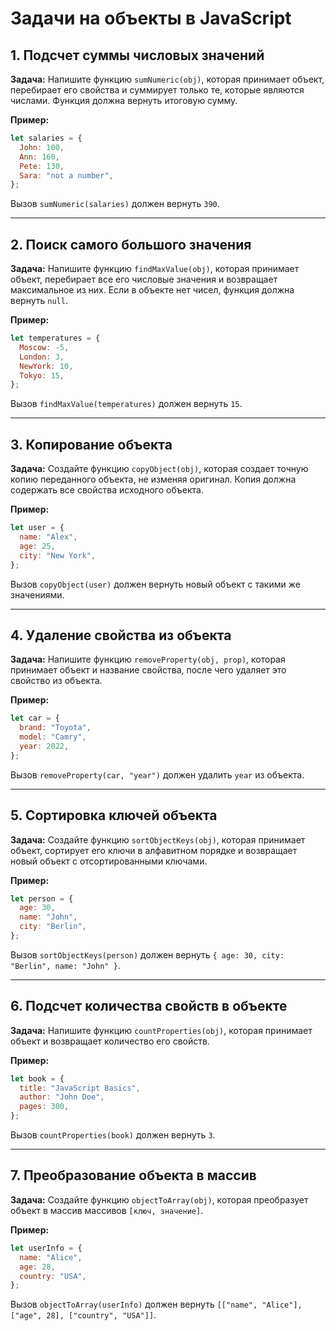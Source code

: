 # Задачи на объекты в JavaScript

## 1. Подсчет суммы числовых значений

**Задача:** Напишите функцию `sumNumeric(obj)`, которая принимает объект, перебирает его свойства и суммирует только те, которые являются числами. Функция должна вернуть итоговую сумму.

**Пример:**

```js
let salaries = {
  John: 100,
  Ann: 160,
  Pete: 130,
  Sara: "not a number",
};
```

Вызов `sumNumeric(salaries)` должен вернуть `390`.

---

## 2. Поиск самого большого значения

**Задача:** Напишите функцию `findMaxValue(obj)`, которая принимает объект, перебирает все его числовые значения и возвращает максимальное из них. Если в объекте нет чисел, функция должна вернуть `null`.

**Пример:**

```js
let temperatures = {
  Moscow: -5,
  London: 3,
  NewYork: 10,
  Tokyo: 15,
};
```

Вызов `findMaxValue(temperatures)` должен вернуть `15`.

---

## 3. Копирование объекта

**Задача:** Создайте функцию `copyObject(obj)`, которая создает точную копию переданного объекта, не изменяя оригинал. Копия должна содержать все свойства исходного объекта.

**Пример:**

```js
let user = {
  name: "Alex",
  age: 25,
  city: "New York",
};
```

Вызов `copyObject(user)` должен вернуть новый объект с такими же значениями.

---

## 4. Удаление свойства из объекта

**Задача:** Напишите функцию `removeProperty(obj, prop)`, которая принимает объект и название свойства, после чего удаляет это свойство из объекта.

**Пример:**

```js
let car = {
  brand: "Toyota",
  model: "Camry",
  year: 2022,
};
```

Вызов `removeProperty(car, "year")` должен удалить `year` из объекта.

---

## 5. Сортировка ключей объекта

**Задача:** Создайте функцию `sortObjectKeys(obj)`, которая принимает объект, сортирует его ключи в алфавитном порядке и возвращает новый объект с отсортированными ключами.

**Пример:**

```js
let person = {
  age: 30,
  name: "John",
  city: "Berlin",
};
```

Вызов `sortObjectKeys(person)` должен вернуть `{ age: 30, city: "Berlin", name: "John" }`.

---

## 6. Подсчет количества свойств в объекте

**Задача:** Напишите функцию `countProperties(obj)`, которая принимает объект и возвращает количество его свойств.

**Пример:**

```js
let book = {
  title: "JavaScript Basics",
  author: "John Doe",
  pages: 300,
};
```

Вызов `countProperties(book)` должен вернуть `3`.

---

## 7. Преобразование объекта в массив

**Задача:** Создайте функцию `objectToArray(obj)`, которая преобразует объект в массив массивов `[ключ, значение]`.

**Пример:**

```js
let userInfo = {
  name: "Alice",
  age: 28,
  country: "USA",
};
```

Вызов `objectToArray(userInfo)` должен вернуть `[["name", "Alice"], ["age", 28], ["country", "USA"]]`.
